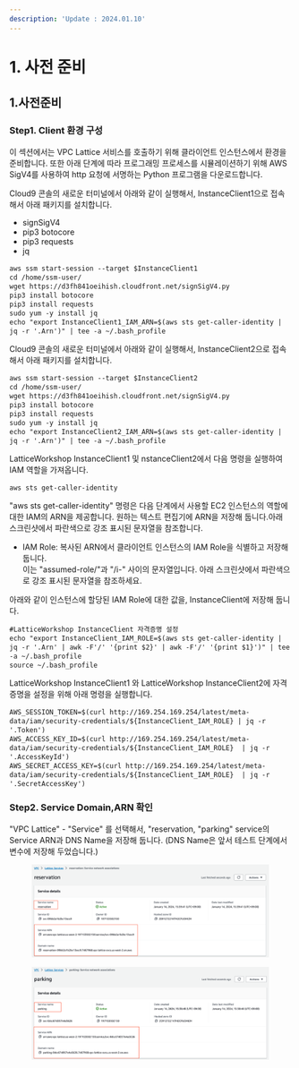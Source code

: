 ```yaml
---
description: 'Update : 2024.01.10'
---
```


# 1. 사전 준비

## 1.사전준비

### Step1. Client 환경 구성

이 섹션에서는 VPC Lattice 서비스를 호출하기 위해 클라이언트 인스턴스에서 환경을 준비합니다. 또한 아래 단계에 따라 프로그래밍 프로세스를 시뮬레이션하기 위해 AWS SigV4를 사용하여 http 요청에 서명하는 Python 프로그램을 다운로드합니다.

Cloud9 콘솔의 새로운 터미널에서 아래와 같이 실행해서, InstanceClient1으로 접속해서 아래 패키지를 설치합니다.

* signSigV4
* pip3 botocore
* pip3 requests
* jq

```
aws ssm start-session --target $InstanceClient1
cd /home/ssm-user/
wget https://d3fh841oeihish.cloudfront.net/signSigV4.py
pip3 install botocore
pip3 install requests
sudo yum -y install jq
echo "export InstanceClient1_IAM_ARN=$(aws sts get-caller-identity | jq -r '.Arn')" | tee -a ~/.bash_profile
```

Cloud9 콘솔의 새로운 터미널에서 아래와 같이 실행해서, InstanceClient2으로 접속해서 아래 패키지를 설치합니다.

```
aws ssm start-session --target $InstanceClient2
cd /home/ssm-user/
wget https://d3fh841oeihish.cloudfront.net/signSigV4.py
pip3 install botocore
pip3 install requests
sudo yum -y install jq
echo "export InstanceClient2_IAM_ARN=$(aws sts get-caller-identity | jq -r '.Arn')" | tee -a ~/.bash_profile
```

LatticeWorkshop InstanceClient1 및 nstanceClient2에서 다음 명령을 실행하여 IAM 역할을 가져옵니다.

```
aws sts get-caller-identity

```

"aws sts get-caller-identity" 명령은 다음 단계에서 사용할 EC2 인스턴스의 역할에 대한 IAM의 ARN을 제공합니다. 원하는 텍스트 편집기에 ARN을 저장해 둡니다.아래 스크린샷에서 파란색으로 강조 표시된 문자열을 참조합니다.

* IAM Role: 복사된 ARN에서 클라이언트 인스턴스의 IAM Role을 식별하고 저장해 둡니다. \
  이는 "assumed-role/"과 "/i-" 사이의 문자열입니다. 아래 스크린샷에서 파란색으로 강조 표시된 문자열을 참조하세요.

아래와 같이 인스턴스에 할당된 IAM Role에 대한 값을, InstanceClient에 저장해 둡니다.

```
#LatticeWorkshop InstanceClient 자격증명 설정
echo "export InstanceClient_IAM_ROLE=$(aws sts get-caller-identity | jq -r '.Arn' | awk -F'/' '{print $2}' | awk -F'/' '{print $1}')" | tee -a ~/.bash_profile
source ~/.bash_profile

```

LatticeWorkshop InstanceClient1 와 LatticeWorkshop InstanceClient2에 자격 증명을 설정을 위해 아래 명령을 실행합니다.

```
AWS_SESSION_TOKEN=$(curl http://169.254.169.254/latest/meta-data/iam/security-credentials/${InstanceClient_IAM_ROLE} | jq -r '.Token')
AWS_ACCESS_KEY_ID=$(curl http://169.254.169.254/latest/meta-data/iam/security-credentials/${InstanceClient_IAM_ROLE}  | jq -r '.AccessKeyId')
AWS_SECRET_ACCESS_KEY=$(curl http://169.254.169.254/latest/meta-data/iam/security-credentials/${InstanceClient_IAM_ROLE}  | jq -r '.SecretAccessKey')

```

### Step2. Service Domain,ARN 확인

"VPC Lattice" - "Service" 를 선택해서, "reservation, "parking" service의 Service ARN과 DNS Name을 저장해 둡니다. (DNS Name은 앞서 테스트 단계에서 변수에 저장해 두었습니다.)

<figure><img src="../.gitbook/assets/image (1) (1) (1) (1) (1) (1).png" alt=""><figcaption></figcaption></figure>

<figure><img src="../.gitbook/assets/image (33).png" alt=""><figcaption></figcaption></figure>
